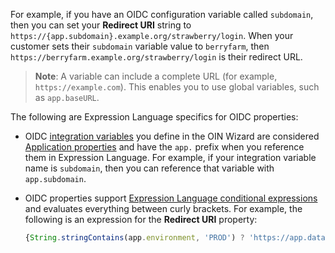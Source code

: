 For example, if you have an OIDC configuration variable called `subdomain`, then you can set your **Redirect URI** string to `https://{app.subdomain}.example.org/strawberry/login`. When your customer sets their `subdomain` variable value to `berryfarm`, then `https://berryfarm.example.org/strawberry/login` is their redirect URL.

> **Note**: A variable can include a complete URL (for example, `https://example.com`). This enables you to use global variables, such as `app.baseURL`.

The following are Expression Language specifics for OIDC properties:

* OIDC [integration variables](#integration-variables) you define in the OIN Wizard are considered [Application properties](/docs/reference/okta-expression-language/#application-properties) and have the `app.` prefix when you reference them in Expression Language. For example, if your integration variable name is `subdomain`, then you can reference that variable with `app.subdomain`.

* OIDC properties support [Expression Language conditional expressions](/docs/reference/okta-expression-language/#conditional-expressions) and evaluates everything between curly brackets. For example, the following is an expression for the **Redirect URI** property:

    ```js
    {String.stringContains(app.environment, 'PROD') ? 'https://app.data.one/' : 'https://app-sandbox.data.one/'}
    ```